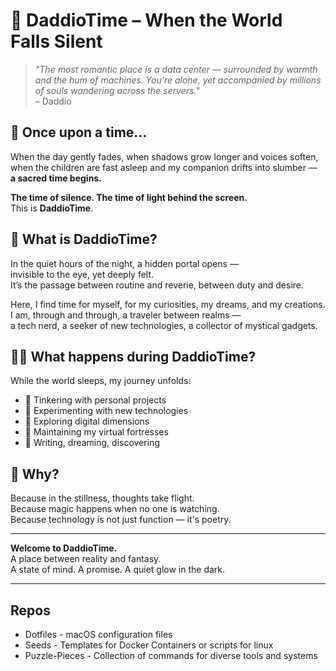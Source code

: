 # 🌙 DaddioTime – When the World Falls Silent

> *"The most romantic place is a data center — surrounded by warmth and the hum of machines. You're alone, yet accompanied by millions of souls wandering across the servers."*  
> – Daddio

## 🌌 Once upon a time...

When the day gently fades, when shadows grow longer and voices soften,  
when the children are fast asleep and my companion drifts into slumber —  
**a sacred time begins.**

**The time of silence. The time of light behind the screen.**  
This is **DaddioTime**.

## 🔮 What is DaddioTime?

In the quiet hours of the night, a hidden portal opens —  
invisible to the eye, yet deeply felt.  
It’s the passage between routine and reverie, between duty and desire.

Here, I find time for myself, for my curiosities, my dreams, and my creations.  
I am, through and through, a traveler between realms —  
a tech nerd, a seeker of new technologies, a collector of mystical gadgets.

## 🧙‍♂️ What happens during DaddioTime?

While the world sleeps, my journey unfolds:

- 🔧 Tinkering with personal projects  
- 🧪 Experimenting with new technologies  
- 🧭 Exploring digital dimensions  
- 📡 Maintaining my virtual fortresses  
- 📓 Writing, dreaming, discovering

## 🌠 Why?

Because in the stillness, thoughts take flight.  
Because magic happens when no one is watching.  
Because technology is not just function — it's poetry.

---

**Welcome to DaddioTime.**  
A place between reality and fantasy.  
A state of mind. A promise. A quiet glow in the dark.

---

## Repos

- Dotfiles - macOS configuration files
- Seeds - Templates for Docker Containers or scripts for linux
- Puzzle-Pieces - Collection of commands for diverse tools and systems
